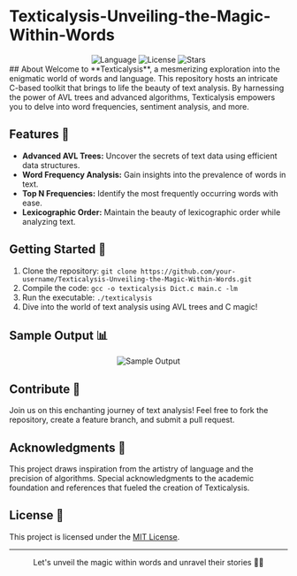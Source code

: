 # Texticalysis-Unveiling-the-Magic-Within-Words

<div align="center">
    <img src="https://img.shields.io/badge/language-C-blue" alt="Language">
    <img src="https://img.shields.io/github/license/your-username/Texticalysis-Unveiling-the-Magic-Within-Words" alt="License">
    <img src="https://img.shields.io/github/stars/your-username/Texticalysis-Unveiling-the-Magic-Within-Words?style=social" alt="Stars">
</div>
## About
Welcome to **Texticalysis**, a mesmerizing exploration into the enigmatic world of words and language. This repository hosts an intricate C-based toolkit that brings to life the beauty of text analysis. By harnessing the power of AVL trees and advanced algorithms, Texticalysis empowers you to delve into word frequencies, sentiment analysis, and more.

## Features 🌟
- **Advanced AVL Trees:** Uncover the secrets of text data using efficient data structures.
- **Word Frequency Analysis:** Gain insights into the prevalence of words in text.
- **Top N Frequencies:** Identify the most frequently occurring words with ease.
- **Lexicographic Order:** Maintain the beauty of lexicographic order while analyzing text.

## Getting Started 🚀
1. Clone the repository: `git clone https://github.com/your-username/Texticalysis-Unveiling-the-Magic-Within-Words.git`
2. Compile the code: `gcc -o texticalysis Dict.c main.c -lm`
3. Run the executable: `./texticalysis`
4. Dive into the world of text analysis using AVL trees and C magic!

## Sample Output 📊
<p align="center">
    <img src="https://your-sample-output-image-url.com" alt="Sample Output">
</p>

## Contribute 🤝
Join us on this enchanting journey of text analysis! Feel free to fork the repository, create a feature branch, and submit a pull request.

## Acknowledgments 🙌
This project draws inspiration from the artistry of language and the precision of algorithms. Special acknowledgments to the academic foundation and references that fueled the creation of Texticalysis.

## License 📜
This project is licensed under the [MIT License](LICENSE).

---

<p align="center">
    Let's unveil the magic within words and unravel their stories 📜✨
</p>
